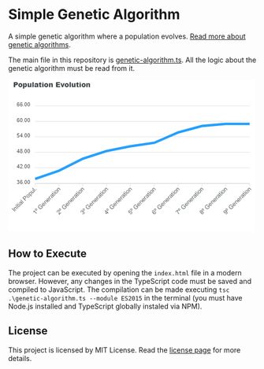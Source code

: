 # Simple Genetic Algorithm

A simple genetic algorithm where a population evolves. [Read more about genetic algorithms](https://en.wikipedia.org/wiki/Genetic_algorithm).

The main file in this repository is [genetic-algorithm.ts](./genetic-algorithm.ts). All the logic about the genetic algorithm must be read from it.

![Result Chart](./result-chart.png)

## How to Execute

The project can be executed by opening the `index.html` file in a modern browser. However, any changes in the TypeScript code must be saved and compiled to JavaScript. The compilation can be made executing `tsc .\genetic-algorithm.ts --module ES2015` in the terminal (you must have Node.js installed and TypeScript globally instaled via NPM). 

## License

This project is licensed by MIT License. Read the [license page](https://opensource.org/licenses/MIT) for more details.
